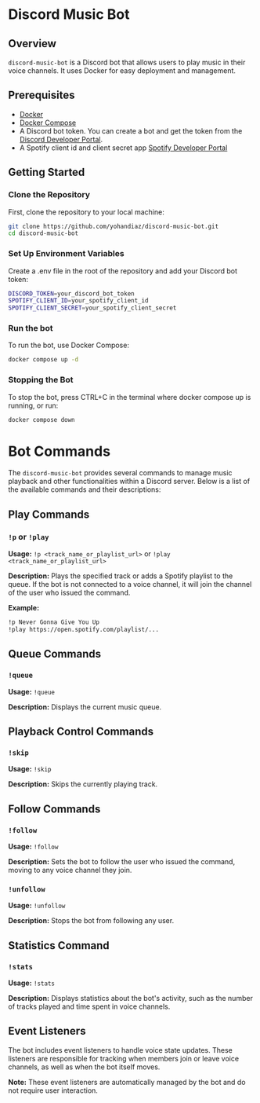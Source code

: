 # Discord Music Bot

## Overview

`discord-music-bot` is a Discord bot that allows users to play music in their voice channels. It uses Docker for easy deployment and management.

## Prerequisites

- [Docker](https://docs.docker.com/get-docker/)
- [Docker Compose](https://docs.docker.com/compose/install/)
- A Discord bot token. You can create a bot and get the token from the [Discord Developer Portal](https://discord.com/developers/applications).
- A Spotify client id and client secret app [Spotify Developer Portal](https://developer.spotify.com/)

## Getting Started

### Clone the Repository

First, clone the repository to your local machine:

```bash
git clone https://github.com/yohandiaz/discord-music-bot.git
cd discord-music-bot
```

### Set Up Environment Variables
Create a .env file in the root of the repository and add your Discord bot token:

```bash
DISCORD_TOKEN=your_discord_bot_token
SPOTIFY_CLIENT_ID=your_spotify_client_id
SPOTIFY_CLIENT_SECRET=your_spotify_client_secret
```

### Run the bot
To run the bot, use Docker Compose:

```bash
docker compose up -d
```

### Stopping the Bot
To stop the bot, press CTRL+C in the terminal where docker compose up is running, or run:
```bash
docker compose down
```

# Bot Commands

The `discord-music-bot` provides several commands to manage music playback and other functionalities within a Discord server. Below is a list of the available commands and their descriptions:

## Play Commands

### `!p` or `!play`

**Usage:** `!p <track_name_or_playlist_url>` or `!play <track_name_or_playlist_url>`

**Description:** Plays the specified track or adds a Spotify playlist to the queue. If the bot is not connected to a voice channel, it will join the channel of the user who issued the command.

**Example:**

```bash
!p Never Gonna Give You Up
!play https://open.spotify.com/playlist/...
```

## Queue Commands

### `!queue`

**Usage:** `!queue`

**Description:** Displays the current music queue.

## Playback Control Commands

### `!skip`

**Usage:** `!skip`

**Description:** Skips the currently playing track.

## Follow Commands

### `!follow`

**Usage:** `!follow`

**Description:** Sets the bot to follow the user who issued the command, moving to any voice channel they join.

### `!unfollow`

**Usage:** `!unfollow`

**Description:** Stops the bot from following any user.

## Statistics Command

### `!stats`

**Usage:** `!stats`

**Description:** Displays statistics about the bot's activity, such as the number of tracks played and time spent in voice channels.

## Event Listeners

The bot includes event listeners to handle voice state updates. These listeners are responsible for tracking when members join or leave voice channels, as well as when the bot itself moves.

**Note:** These event listeners are automatically managed by the bot and do not require user interaction.
